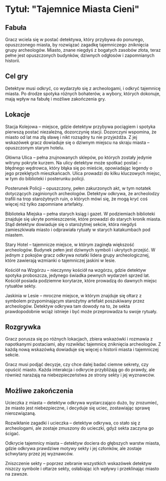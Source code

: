 # Tytuł: "Tajemnice Miasta Cieni"
## Fabuła
Gracz wciela się w postać detektywa, który przybywa do ponurego, opuszczonego miasta, by rozwiązać zagadkę tajemniczego zniknięcia grupy archeologów. Miasto, znane niegdyś z bogatych zasobów złota, teraz pełne jest opuszczonych budynków, dziwnych odgłosów i zapomnianych historii.

## Cel gry
Detektyw musi odkryć, co wydarzyło się z archeologami, i odkryć tajemnicę miasta. Po drodze spotyka różnych bohaterów, a wybory, których dokonuje, mają wpływ na fabułę i możliwe zakończenia gry.

## Lokacje
Stacja Kolejowa – miejsce, gdzie detektyw przybywa pociągiem i spotyka pierwszą postać niezależną, dozorczynię stacji. Dozorczyni wspomina, że miasto od lat ma złą sławę i nikt rozsądny tu nie przyjeżdża. Z jej wskazówek gracz dowiaduje się o dziwnym miejscu na skraju miasta – opuszczonym starym hotelu.

Główna Ulica – pełna zrujnowanych sklepów, po których zostały jedynie witryny pokryte kurzem. Na ulicy detektyw może spotkać postać – błędnego wędrowca, który błąka się po mieście, opowiadając legendy o jego przeklętych mieszkańcach. Ulica prowadzi do kilku kluczowych miejsc, w tym do biblioteki i posterunku policji.

Posterunek Policji – opuszczony, pełen zakurzonych akt, w tym notatek dotyczących zaginionych archeologów. Detektyw odkrywa, że archeolodzy trafili na trop starożytnych ruin, o których mówi się, że mogą kryć coś więcej niż tylko zapomniane artefakty.

Biblioteka Miejska – pełna starych ksiąg i gazet. W podziemiach biblioteki znajduje się ukryte pomieszczenie, które prowadzi do starych kronik miasta. Stąd detektyw dowiaduje się o starożytnej sekcie, która niegdyś zamieszkiwała miasto i odprawiała rytuały w starych katakumbach pod miastem.

Stary Hotel – tajemnicze miejsce, w którym zaginęła większość archeologów. Budynek pełen jest dziwnych symboli i ukrytych przejść. W jednym z pokojów gracz odkrywa notatki lidera grupy archeologicznej, które zawierają wzmianki o tajemniczej jaskini w lesie.

Kościół na Wzgórzu – nieczynny kościół na wzgórzu, gdzie detektyw spotyka proboszcza, jedynego świadka pewnych wydarzeń sprzed lat. Kościół posiada podziemne korytarze, które prowadzą do dawnych miejsc rytuałów sekty.

Jaskinia w Lesie – mroczne miejsce, w którym znajduje się ołtarz z symbolem przypominającym starożytny artefakt poszukiwany przez archeologów. Detektyw odkrywa tam dowody na to, że sekta prawdopodobnie wciąż istnieje i być może przeprowadza tu swoje rytuały.

## Rozgrywka
Gracz porusza się po różnych lokacjach, zbiera wskazówki i rozmawia z napotkanymi postaciami, aby rozwikłać tajemnicę zniknięcia archeologów. Z każdą nową wskazówką dowiaduje się więcej o historii miasta i tajemniczej sekcie.

Gracz musi podjąć decyzje, czy chce dalej badać ciemne sekrety, czy opuścić miasto. Każda interakcja i odkrycie przybliżają go do prawdy, ale również narażają na niebezpieczeństwa ze strony sekty i jej wyznawców.

## Możliwe zakończenia
Ucieczka z miasta – detektyw odkrywa wystarczająco dużo, by zrozumieć, że miasto jest niebezpieczne, i decyduje się uciec, zostawiając sprawę nierozwiązaną.

Rozwikłanie zagadki i ucieczka – detektyw odkrywa, co stało się z archeologami, ale zostaje zmuszony do ucieczki, gdyż sekta zaczyna go ścigać.

Odkrycie tajemnicy miasta – detektyw dociera do głębszych warstw miasta, gdzie odkrywa prawdziwe motywy sekty i jej członków, ale zostaje schwytany przez jej wyznawców.

Zniszczenie sekty – poprzez zebranie wszystkich wskazówek detektyw niszczy symbole i ołtarze sekty, osłabiając ich wpływy i przeklinając miasto na zawsze.
